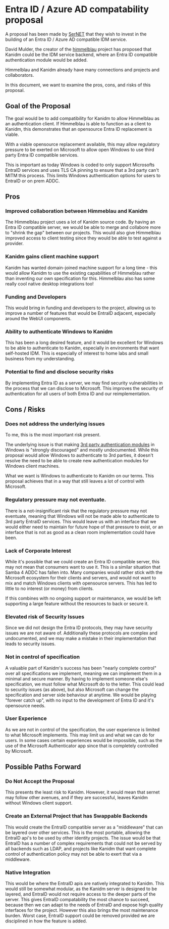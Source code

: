 # Entra ID / Azure AD compatability proposal

A proposal has been made by [SerNET](https://www.sernet.com/) that they wish to invest in the building of an Entra ID /
Azure AD compatible IDM service.

David Mulder, the creator of the [himmelblau](https://github.com/himmelblau-idm/) project has proposed that Kanidm could
be the IDM service backend, where an Entra ID compatible authentication module would be added.

Himmelblau and Kanidm already have many connections and projects and collaborators.

In this document, we want to examine the pros, cons, and risks of this proposal.

## Goal of the Proposal

The goal would be to add compatibility for Kanidm to allow Himmelblau as an authentication client. If Himmelblau is able
to function as a client to Kanidm, this demonstrates that an opensource Entra ID replacement is viable.

With a viable opensource replacement available, this may allow regulatory pressure to be exerted on Microsoft to allow
open Windows to use third party Entra ID compatible services.

This is important as today Windows is coded to only support Microsofts EntraID services and uses TLS CA pinning to
ensure that a 3rd party can't MITM this process. This limits Windows authentication options for users to EntraID or on
prem ADDC.

## Pros

### Improved collaboration between Himmeblau and Kanidm

The Himmelblau project uses a lot of Kanidm source code. By having an Entra ID compatible server, we would be able to
merge and collabore more to "shrink the gap" between our projects. This would also give Himmelblau improved access to
client testing since they would be able to test against a provider.

### Kanidm gains client machine support

Kanidm has wanted domain-joined machine support for a long time - this would allow Kanidm to use the existing
capabilities of Himmeblau rather than inventing our own specification for this. Himmelblau also has some really cool
native desktop integrations too!

### Funding and Developers

This would bring in funding and developers to the project, allowing us to improve a number of features that would be
EntraID adjacent, especially around the WebUI components.

### Ability to authenticate Windows to Kanidm

This has been a long desired feature, and it would be excellent for Windows to be able to authenticate to Kanidm,
especially in environments that want self-hosted IDM. This is especially of interest to home labs and small business
from my understanding.

### Potential to find and disclose security risks

By implementing Entra ID as a server, we may find security vulnerabilities in the process that we can disclose to
Microsoft. This improves the security of authentication for all users of both Entra ID and our reimplementation.

## Cons / Risks

### Does not address the underlying issues

To me, this is the most important risk present.

The underlying issue is that making
[3rd party authentication modules](https://learn.microsoft.com/en-us/windows-server/security/windows-authentication/security-support-provider-interface-architecture)
in Windows is "strongly discouraged" and mostly undocumented. While this proposal would allow Windows to authenticate to
3rd parties, it doesn't resolve the need to be able to create new authentication modules for Windows client machines.

What we want is Windows to authenticate to Kanidm on our terms. This proposal achieves that in a way that still leaves a
lot of control with Microsoft.

### Regulatory pressure may not eventuate.

There is a not-insignificant risk that the regulatory pressure may not eventuate, meaning that Windows will not be made
able to authenticate to 3rd party EntraID services. This would leave us with an interface that we would either need to
maintain for future hope of that pressure to exist, or an interface that is not as good as a clean room implementation
could have been.

### Lack of Corporate Interest

While it's possible that we could create an Entra ID compatible server, this may not mean that consumers want to use it.
This is a similar situation that Samba 4 ADDC has fallen into. Many companies would rather stick with the Microsoft
ecosystem for their clients and servers, and would not want to mix and match Windows clients with opensource servers.
This has led to little to no interest (or money) from clients.

If this combines with no ongoing support or maintenance, we would be left supporting a large feature without the
resources to back or secure it.

### Elevated risk of Security Issues

Since we did not design the Entra ID protocols, they may have security issues we are not aware of. Additionally these
protocols are complex and undocumented, and we may make a mistake in their implementation that leads to security issues.

### Not in control of specification

A valuable part of Kanidm's success has been "nearly complete control" over all specifications we implement, meaning we
can implement them in a minimal and secure manner. By having to implement someone else's specification, we must follow
what Microsoft do to the letter. This could lead to security issues (as above), but also Microsoft can change the
specification and server side behaviour at anytime. We would be playing "forever catch up", with no input to the
development of Entra ID and it's opensource needs.

### User Experience

As we are not in control of the specification, the user experience is limited to what Microsoft implements. This may
limit us and what we can do for users. In some cases certain experiences would be impossible, such as the use of the
Microsoft Authenticator app since that is completely controlled by Microsoft.

## Possible Paths Forward

### Do Not Accept the Proposal

This presents the least risk to Kanidm. However, it would mean that sernet may follow other avenues, and if they are
successful, leaves Kanidm without Windows client support.

### Create an External Project that has Swappable Backends

This would create the EntraID compatible server as a "middleware" that can be layered over other services. This is the
most portable, allowing the EntraID api's to be used by other identity projects. The issue would be that EntraID has a
number of complex requirements that could not be served by all backends such as LDAP, and projects like Kanidm that want
complete control of authentication policy may not be able to exert that via a middleware.

### Native Integration

This would be where the EntraID apis are natively integrated to Kanidm. This would still be somewhat modular, as the
Kanidm server is designed to be layered, and EntraID would not require access to the deeper parts of the server. This
gives EntraID compatability the most chance to succeed, because then we can adapt to the needs of EntraID and expose
high quality interfaces for the project. However this also brings the most maintenance burden. Worst case, EntraID
support could be removed provided we are disciplined in how the feature is added.

